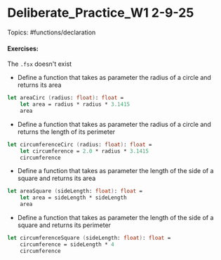 # Deliberate_Practice_W1 2-9-25

Topics: 
#functions/declaration
#### Exercises:
The `.fsx` doesn't exist
- Define a function that takes as parameter the radius of a circle and returns its area
``` fsharp
let areaCirc (radius: float): float =
	let area = radius * radius * 3.1415
	area
```
- Define a function that takes as parameter the radius of a circle and returns the length of its perimeter
``` fsharp
let circumferenceCirc (radius: float): float =
	let circumference = 2.0 * radius * 3.1415
	circumference
```
- Define a function that takes as parameter the length of the side of a square and returns its area
``` fsharp
let areaSquare (sideLength: float): float =
	let area = sideLength * sideLength
	area
```
- Define a function that takes as parameter the length of the side of a square and returns its perimeter
``` fsharp
let circumferenceSquare (sideLength: float): float =
	circumference = sideLength * 4
	circumference
```